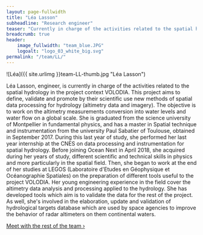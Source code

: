 ```yaml
---
layout: page-fullwidth
title: "Léa Lasson"
subheadline: "Research engineer"
teaser: "Currently in charge of the activities related to the spatial hydrology in the project context VOLODIA."
breadcrumb: true
header:
    image_fullwidth: "team_blue.JPG"
    logoalt: "logo_03_white_big.svg"
permalink: "/team/LL/"
---
```


![Léa]({{ site.urlimg }}team-LL-thumb.jpg "Léa Lasson")

Léa Lasson, engineer, is currently in charge of the activities related to the spatial hydrology in the project context VOLODIA. This project aims to define, validate and promote by their scientific use new methods of spatial data processing for hydrology (altimetry data and imagery). The objective is
to work on the altimetry measurements conversion into water levels and water flow on a global scale.
She is graduated from the science university of Montpellier in fundamental physics, and has a master in Spatial technique and instrumentation from the university Paul Sabatier of Toulouse, obtained in September 2017. During this last year of study, she performed her last year internship at the CNES on data processing and instrumentation for spatial hydrology. 
Before joining Ocean Next in April 2018, she acquired during her years of study, different scientific and technical skills in physics and more particularly in the spatial field. Then, she began to work at the end of her studies at LEGOS (Laboratoire d'Etudes en Géophysique et Océanographie Spatiales)
on the preparation of different tools useful to the project VOLODIA.
Her young engineering experience in the field cover the altimetry data analysis and processing applied to the hydrology. She has developed tools which aim is to validate the data for the rest of the project. As well, she's involved in the elaboration, update and validation of hydrological targets
database which are used by space agencies to improve the behavior of radar altimeters on them continental waters.

<a class="radius button small" href="{{ site.url }}{{ site.baseurl }}/team/">Meet with the rest of the team ›</a>